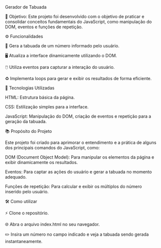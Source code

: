 Gerador de Tabuada

🎯 Objetivo: Este projeto foi desenvolvido com o objetivo de praticar e consolidar conceitos fundamentais do JavaScript, como manipulação do DOM, eventos e funções de repetição.

⚙️ Funcionalidades

🔢 Gera a tabuada de um número informado pelo usuário.

🖥️ Atualiza a interface dinamicamente utilizando o DOM.

🖱️ Utiliza eventos para capturar a interação do usuário.

♻️ Implementa loops para gerar e exibir os resultados de forma eficiente.

🚀 Tecnologias Utilizadas

HTML: Estrutura básica da página.

CSS: Estilização simples para a interface.

JavaScript: Manipulação do DOM, criação de eventos e repetição para a geração da tabuada.


📚 Propósito do Projeto

Este projeto foi criado para aprimorar o entendimento e a prática de alguns dos principais comandos do JavaScript, como:

DOM (Document Object Model): Para manipular os elementos da página e exibir dinamicamente os resultados.

Eventos: Para captar as ações do usuário e gerar a tabuada no momento adequado.

Funções de repetição: Para calcular e exibir os múltiplos do número inserido pelo usuário.


🛠️ Como utilizar

⚡ Clone o repositório.

🌐 Abra o arquivo index.html no seu navegador.

✏️ Insira um número no campo indicado e veja a tabuada sendo gerada instantaneamente.

